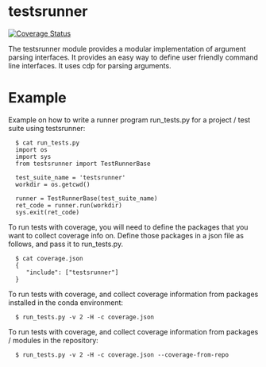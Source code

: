 # testsrunner

[![Coverage Status](https://coveralls.io/repos/github/CDAT/testsrunner/badge.svg?branch=master)](https://coveralls.io/github/CDAT/testsrunner?branch=master)

The testsrunner module provides a modular implementation of argument parsing interfaces. It provides an easy way to define user friendly command line interfaces. It uses cdp for parsing arguments.

# Example
Example on how to write a runner program run_tests.py for a project / test suite
using testsrunner:
```
  $ cat run_tests.py
  import os
  import sys
  from testsrunner import TestRunnerBase

  test_suite_name = 'testsrunner'
  workdir = os.getcwd()

  runner = TestRunnerBase(test_suite_name)
  ret_code = runner.run(workdir)
  sys.exit(ret_code)
```
To run tests with coverage, you will need to define the packages that you want to collect coverage info on. Define those packages in a json file as follows, and pass it to run_tests.py.
```
  $ cat coverage.json
  {
     "include": ["testsrunner"]
  }
```
To run tests with coverage, and collect coverage information from packages installed in the conda environment:
```
  $ run_tests.py -v 2 -H -c coverage.json
```
To run tests with coverage, and collect coverage information from packages / modules in the repository:

```
  $ run_tests.py -v 2 -H -c coverage.json --coverage-from-repo
```
